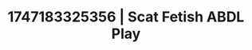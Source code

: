 ---
categories:
- Skin-to-skin fantasy
- Dirty inner voice
- Virtual reality
- Ethical porn
- Lace and desire
image: /assets/images/1747183325356.webp
layout: post
seo:
  description: Featured content with exclusive ABDL Play, Scat Fetish. HD images available.
  keywords: ABDL Play, Scat Fetish
  og_image: /assets/images/1747183325356.webp
  schema_type: VisualArtwork
tags:
- ABDL Play
- '#1747183325356'
- Scat Fetish
title: 1747183325356 | Scat Fetish ABDL Play
---